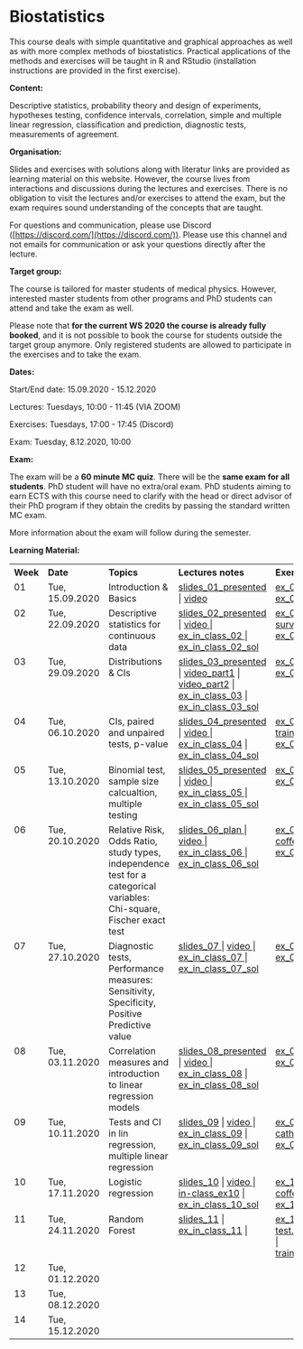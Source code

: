 

# Biostatistics 

This course deals with simple quantitative and graphical approaches as well as with more complex methods of biostatistics. Practical applications of the methods and exercises will be taught in R and RStudio (installation instructions are provided in the first exercise). 

**Content:** 

Descriptive statistics, probability theory and design of experiments, hypotheses testing, confidence intervals, correlation, simple and multiple linear regression, classification and prediction, diagnostic tests, measurements of agreement.

**Organisation:**

Slides and exercises with solutions along with literatur links are provided as learning material on this website. However, the course lives from interactions and discussions during the lectures and exercises. There is no obligation to visit the lectures and/or exercises to attend the exam, but the exam requires sound understanding of the concepts that are taught.

For questions and communication, please use Discord ([https://discord.com/](https://discord.com/)). Please use this channel and not emails for communication or ask your questions directly after the lecture.

**Target group:** 

The course is tailored for master students of medical physics. However, interested master students from other programs and PhD students can attend and take the exam as well.  

Please note that **for the current WS 2020 the course is already fully booked**, and it is not possible to book the course for students outside the target group anymore. Only registered students are allowed to participate in the exercises and to take the exam.  

**Dates:**  
<p> Start/End date: 15.09.2020 - 15.12.2020 </p> 
<p> Lectures: Tuesdays, 10:00 - 11:45 (VIA ZOOM) </p>
<p> Exercises: Tuesdays, 17:00 - 17:45 (Discord) </p>
<p> Exam: Tuesday, 8.12.2020, 10:00 </p>
 
**Exam:**
 
The exam will be a **60 minute MC quiz**. There will be the **same exam for all students**. PhD student will have no extra/oral exam. PhD students aiming to earn ECTS with this course need to clarify with the head or direct advisor of their PhD program if they obtain the credits by passing the standard written MC exam.

More information about the exam will follow during the semester.
<!--The Date will probably be mid/end of december (tba) . It is not open book, but you are allowed to use a 2 A4 summary (written on both sides, all together 4 pages). You will not be asked for proofs or R-Code, but you need to understand the concepts and be able to interpret presented analysis results or R-outputs. -->

<!-- To get a feeling for the type of exam you can check out a old exam, but please be aware that the covered topics did change since then and therefore you can not expect to get questions on exactly the same topics. All topics discussed in the lectures and the exercises can be adressed in the exam inclusively all discussed aspects of linear models. Here you find a <a href="https://github.com/bsick/Biostatistics-Fall-2018/tree/master/slides/test-exam-update.pdf">test-exam-updated</a> and the <a href="https://github.com/bsick/Biostatistics-Fall-2018/tree/master/slides/test-exam-solutions-update.pdf">test-exam-solution-updated</a>.  -->
  
  
**Learning Material:** 

<!--  
!!!!!!!!!!!!!!!!!!!!!!!!!!!!!!!!!!!!!!!!!!!!!!!!!!!!!!
Note on table no empty lines / Bitte keine Leerzeilen 
Otherwise the rendering is broken
!!!!!!!!!!!!!!!!!!!!!!!!!!!!!!!!!!!!!!!!!!!!!!!!!!!!!!
-->

<table  class="zebra" width="width:100%">
  <tr>
      <th style="text-align: left;" width="%5">Week</th>
      <th style="text-align: left;" width="%5">Date</th>
      <th style="text-align: left;" width="%30">Topics</th>
      <th style="text-align: left;" width="%20">Lectures notes</th>
      <th style="text-align: left;" width="%20">Exercises</th>
      <th style="text-align: left;" width="%20">Literature</th>
  </tr>
  <!--  ------------------------------------- -->
  <!--  week 1 -->
  <!--  ------------------------------------- -->
  <tr>
    <!-- week  -->
    <td style="text-align: left;" valign="top">
      01
    </td>  
    <!-- Date -->
    <td style="text-align: left;" valign="top">
      Tue, 15.09.2020
    </td> 
    <!-- Topics -->
  	<td style="text-align: left;" valign="top"> 
      Introduction & Basics
     </td> 
     <!-- Lectures -->
  	<td style="text-align: left;" valign="top"> 
      <a href="https://github.com/bsick/Biostatistics/tree/master/slides/BS_slides_01_ presented.pdf"> slides_01_presented </a> |
      <a href="https://ethz.zoom.us/rec/share/eyBnKiBRt6WwtkUWh5F-NK0dJ78TJGEKKtqY6zq5YOL-Bbm4IQNQ581ysoAUs4FS.m9WwxowXQvqAG44K"> video </a>
     </td>  
    <!--  Exercises  -->
    <td style="text-align: left;" valign="top">
      <a href="https://github.com/bsick/Biostatistics/tree/master/exercises/exercise_01.pdf"> ex_01 </a> |
      <a href="https://github.com/bsick/Biostatistics/tree/master/exercises/exercise_01_solution.pdf"> ex_01_sol </a>
     </td>  
    <!--  Literature  -->
    <td style="text-align: left;" valign="top">
      <a href="https://github.com/bsick/Biostatistics-Fall-2018/tree/master/literature/HSAUR3_ch1_introduction_to_R.pdf"> HSAUR3_Ch01</a>
    </td>  
  </tr>
  <!--  ------------------------------------- -->
  <!--  Woche 2 -->
  <!--  ------------------------------------- -->
  <tr>
    <!-- week  -->
    <td style="text-align: left;" valign="top">
      02
    </td>  
    <!-- Date -->
    <td style="text-align: left;" valign="top">
      Tue, 22.09.2020
    </td>  
    <!-- Topics -->
  	<td style="text-align: left;" valign="top"> 
      Descriptive statistics for continuous data
    </td> 
    <!-- Lectures -->
  	<td style="text-align: left;" valign="top"> 
      <a href="https://github.com/bsick/Biostatistics/tree/master/slides/BS_slides_02_presented_s23.pdf"> slides_02_presented </a> |
      <a href="https://ethz.zoom.us/rec/share/CkbsHzW8io9N2Q5X3u_ZUzWrgIGMHRP0iA2AGqfn8-_Yemh8punmotr6lhvauyN-.C4hX5seg8eNuRdRW"> video </a> |
      <a href="https://github.com/bsick/Biostatistics/tree/master/in_class_exercises/in-class-exercise-week2.pdf"> ex_in_class_02 </a> |
      <a href="https://github.com/bsick/Biostatistics/tree/master/in_class_exercises/in-class-exercise-week2-solution.pdf"> ex_in_class_02_sol</a>
    </td>  
    <!--  Exercises  -->
    <td style="text-align: left;" valign="top">
      <a href="https://github.com/bsick/Biostatistics/tree/master/exercises/exercise_02.pdf"> ex_02 </a> | 
      <!-- <a href="https://github.com/bsick/Biostatistics/tree/master/data/survey.csv"> data_02_html </a> -->
      <!-- Go to dropbox and create a link for the file. Then change the last number in the link from 0 to 1. Then the file is directly downloaded when clicking on it -->
      <a href="https://www.dropbox.com/s/t1wmiyszxsjt6tb/survey.csv?dl=1"> survey.csv </a> | 
      <a href="https://github.com/bsick/Biostatistics/tree/master/exercises/exercise_02_solution.pdf"> ex_02_sol</a>
     </td>  
    <!--  Literature  -->
    <td style="text-align: left;" valign="top">
      <a href="https://github.com/bsick/Biostatistics/tree/master/literature/HSAUR3_ch2_graphical_display.pdf"> HSAUR3_Ch02</a>
    </td>  
  </tr>
  <!--  ------------------------------------- -->
  <!--  Woche 3 -->
  <!--  ------------------------------------- -->
  <tr>
    <!-- week  -->
    <td style="text-align: left;" valign="top">
      03
     </td>  
    <!-- Date -->
    <td style="text-align: left;" valign="top">
      Tue, 29.09.2020
    </td>  
    <!-- Topics -->
  	<td style="text-align: left;" valign="top"> 
      Distributions & CIs
     </td> 
     <!-- Lectures -->
  	<td style="text-align: left;" valign="top"> 
      <a href="https://github.com/bsick/Biostatistics/tree/master/slides/BS_slides_03_presented.pdf"> slides_03_presented</a> |
      <a href="https://ethz.zoom.us/rec/play/uqVm-xXgU9t9rtooch-_6Ief4a1VdPniLZ9El7uc0lEonfFzAVomSykftW88BxSPHbKwgo69yFsd1s93.ii8gYD-17YmvRhGh?continueMode=true&_x_zm_rtaid=VLP89g5DQr65mvo8L_lI2A.1601384050907.51c838ebd976e10c6179cfdaf68085a9&_x_zm_rhtaid=772"> video_part1</a> |
      <a href="https://www.dropbox.com/sh/coqiokz68cqy3a5/AADVuL5a9lJhIvPdhScRJH4wa?dl=1"> video_part2</a> |
      <a href="https://github.com/bsick/Biostatistics/tree/master/in_class_exercises/in-class-ex3-model-choice-CI.pdf"> ex_in_class_03</a> |
      <a href="https://github.com/bsick/Biostatistics/tree/master/in_class_exercises/in-class-ex3-model-choice-CI-solution.pdf"> ex_in_class_03_sol </a>
    </td>  
    <!--  Exercises  -->
    <td style="text-align: left;" valign="top">
      <a href="https://github.com/bsick/Biostatistics/tree/master/exercises/exercise_03.pdf"> ex_03 </a> |
      <a href="https://github.com/bsick/Biostatistics/tree/master/exercises/exercise_03_solution.pdf"> ex_03_sol </a>
    </td>  
    <!--  Literature  -->
    <td style="text-align: left;" valign="top">
      <a href="https://github.com/bsick/Biostatistics/tree/master/literature/IPSUR-vignette-distributions-week3.pdf"> IPSUR-distributions</a>
    </td>  
  </tr>
  <!--  ------------------------------------- -->
  <!--  Woche 4 -->
  <!--  ------------------------------------- -->
  <tr>
    <!-- week  -->
    <td style="text-align: left;" valign="top">
      04
    </td>  
    <!-- Date -->
    <td style="text-align: left;" valign="top">
      Tue, 06.10.2020
    </td>  
    <!-- Topics -->
  	<td style="text-align: left;" valign="top"> 
      CIs, paired and unpaired tests, p-value
    </td> 
    <!-- Lectures -->
  	<td style="text-align: left;" valign="top"> 
      <a href="https://github.com/bsick/Biostatistics/tree/master/slides/BS_slides_04_presented.pdf"> slides_04_presented </a> |
      <a href="https://ethz.zoom.us/rec/share/S6MR5JuJjybOfTNAmUCqoxE0gkxSzDlVtGe6KRKhDiLscaf7bsKVQkUITTiqSi_F.X0S5cJxdOWDbcjPG "> video </a> |
      <a href="https://github.com/bsick/Biostatistics/tree/master/in_class_exercises/in-class-ex04.pdf"> ex_in_class_04</a> |
      <a href="https://github.com/bsick/Biostatistics/tree/master/in_class_exercises/in-class-ex04-solution.pdf"> ex_in_class_04_sol </a> 
    </td> 
    <!--  Exercises  -->
    <td style="text-align: left;" valign="top">
      <a href="https://github.com/bsick/Biostatistics/tree/master/exercises/exercise_04.pdf"> ex_04 </a> | 
      <a href="https://www.dropbox.com/s/rapl91igu92mqh4/training.txt?dl=1"> training.txt </a> |
      <a href="https://github.com/bsick/Biostatistics/tree/master/exercises/exercise_04_solution.pdf"> ex_04_sol </a> 
    </td>  
    <!--  Literature  -->
    <td style="text-align: left;" valign="top">
      <a href="https://github.com/bsick/Biostatistics/tree/master/literature/HSAUR3_ch4_simple_inference.pdf"> HSAUR3_Ch04 </a>
    </td>  
  </tr>
  <!--  ------------------------------------- -->
  <!--  Woche 5 -->
  <!--  ------------------------------------- -->
  <tr>
    <!-- week  -->
    <td style="text-align: left;" valign="top">
      05
    </td>  
    <!-- Date -->
    <td style="text-align: left;" valign="top">
      Tue, 13.10.2020
    </td>  
    <!-- Topics -->
  	<td style="text-align: left;" valign="top"> 
      Binomial test, sample size calcualtion, multiple testing      
    </td> 
    <!-- Lectures -->
  	<td style="text-align: left;" valign="top"> 
      <a href="https://github.com/bsick/Biostatistics/tree/master/slides/BS_slides_05_plan.pdf"> slides_05_presented </a> |
      <a href="https://ethz.zoom.us/rec/share/UZFTpmb0ZkR0DnreAcvJnygfgpBoGCjgrodzXGjAPg5nh-lH8RZz5E3AjPc21g8O.kM1Fu7A22vR7L4m4"> video </a> |
      <a href="https://github.com/bsick/Biostatistics/tree/master/in_class_exercises/in-class-ex5-p-value-distribution.pdf"> ex_in_class_05 </a> |
      <a href="https://github.com/bsick/Biostatistics/tree/master/in_class_exercises/in-class-ex5-p-value-distribution-solution.pdf"> ex_in_class_05_sol </a>
    </td>  
    <!--  Exercises  -->
    <td style="text-align: left;" valign="top">
      <a href="https://github.com/bsick/Biostatistics/tree/master/exercises/exercise_05.pdf"> ex_05 </a> |
      <a href="https://github.com/bsick/Biostatistics/tree/master/exercises/exercise_05_solution.pdf"> ex_05_sol </a> 
    </td>  
    <!--  Literature  -->
    <td style="text-align: left;" valign="top">
      s. last week
    </td>  
  </tr>
  <!--  ------------------------------------- -->
  <!--  Woche 6 -->
  <!--  ------------------------------------- -->
  <tr>
    <!-- week  -->
    <td style="text-align: left;" valign="top">
      06
    </td>  
    <!-- Date -->
    <td style="text-align: left;" valign="top">
      Tue, 20.10.2020
    </td>  
    <!-- Topics -->
  	<td style="text-align: left;" valign="top"> 
      Relative Risk, Odds Ratio, study types, independence test for a categorical variables: Chi-square, Fischer exact test 
    </td>  
    <!-- Lectures -->
  	<td style="text-align: left;" valign="top"> 
       <a href="https://github.com/bsick/Biostatistics/tree/master/slides/BS_slides_06_plan.pdf"> slides_06_plan </a> |
      <a href="https://ethz.zoom.us/rec/share/WUpgcgHexitcuSq3LKyC7mQpV19JFWZqSEm3AHV_wJr0KBVUGyiQ5YYGextM-LuT.a8QzYVaFT4ARs11S"> video </a> |
      <a href="https://github.com/bsick/Biostatistics/tree/master/in_class_exercises/in-class-ex6-study-types-RR.pdf"> ex_in_class_06 </a> |
      <a href="https://github.com/bsick/Biostatistics/tree/master/in_class_exercises/in-class-ex6-study-types-RR-solution.pdf"> ex_in_class_06_sol </a> 
    </td>  
    <!--  Exercises  -->
    <td style="text-align: left;" valign="top">
      <a href="https://github.com/bsick/Biostatistics/tree/master/exercises/exercise_06.pdf"> ex_06 </a> |
      <a href="https://www.dropbox.com/s/70tpphnvzdmhphf/coffee.csv?dl=1"> coffee.csv </a> 
      <a href="https://github.com/bsick/Biostatistics/tree/master/exercises/exercise_06_solution.pdf"> ex_06_sol </a>
    </td>  
    <!--  Literature  -->
    <td style="text-align: left;" valign="top">
      s. last week
    </td>  
  </tr>
  <!--  ------------------------------------- -->
  <!--  Woche 7 -->
  <!--  ------------------------------------- -->
  <tr>
    <!-- week  -->
    <td style="text-align: left;" valign="top">
      07
    </td>  
    <!-- Date -->
    <td style="text-align: left;" valign="top">
      Tue, 27.10.2020
    </td>  
    <!-- Topics -->
  	<td style="text-align: left;" valign="top"> 
      Diagnostic tests, Performance measures: Sensitivity, Specificity, Positive Predictive value 
    </td>                                 
    <!-- Lectures -->
  	<td style="text-align: left;" valign="top"> 
       <a href="https://github.com/bsick/Biostatistics/tree/master/slides/BS_slides_07.pdf">slides_07 </a> |
    <a href="https://ethz.zoom.us/rec/share/s3QI2n7jR3fkKDDtGvXc1gd7976b8nwYElOy7qsRHK-gs9HDN6ZmszEkdwH-OiFA.NsqWrGKF_si1toE-"> video </a> | 
      <a href="https://github.com/bsick/Biostatistics/tree/master/in_class_exercises/in-class-ex07_ROC.pdf"> ex_in_class_07 </a> |
     <a href="https://github.com/bsick/Biostatistics-Fall-2018/tree/master/in_class_exercises/in-class-ex07_ROC-solution.pdf"> ex_in_class_07_sol </a>
    </td>  
    <!--  Exercises  -->
    <td style="text-align: left;" valign="top"> 
      <a href="https://github.com/bsick/Biostatistics/tree/master/exercises/exercise_07.pdf"> ex_07 </a> |
      <a href="https://github.com/bsick/Biostatistics/tree/master/exercises/exercise_07_solution.pdf"> ex_07_sol </a> 
    </td>  
    <!--  Literature  -->
    <td style="text-align: left;" valign="top">
      <!-- <a href="https://github.com/bsick/Biostatistics/tree/master/literature/statistics.notes.diagnostic.tests.pdf"> statistics.notes.diagnostic.tests </a> -->
    </td>
  </tr>
  <!--  ------------------------------------- -->
  <!--  Woche 8 -->
  <!--  ------------------------------------- -->
  <tr>
    <!-- week  -->
    <td style="text-align: left;" valign="top">
      08
    </td>  
    <!-- Date -->
    <td style="text-align: left;" valign="top">
      Tue, 03.11.2020
    </td>  
    <!-- Topics -->
  	<td style="text-align: left;" valign="top"> 
      Correlation measures and introduction to linear regression models
    </td>  
    <!-- Lectures -->
  	<td style="text-align: left;" valign="top"> 
       <a href="https://github.com/bsick/Biostatistics/tree/master/slides/BS_slides_08_presented.pdf"> slides_08_presented </a> |
    <a href="https://ethz.zoom.us/rec/share/et-3ybUK_eVAlNPW_AC4pc_20hqnelR39G1RKkTWn6yg2iwajFYCqz-8mj2-fIZS.vqJssR3g_VUKE5YR"> video </a> |
      <a href="https://github.com/bsick/Biostatistics/tree/master/in_class_exercises/in-class-ex08_corr_linReg.pdf"> ex_in_class_08</a> |
      <a href="https://github.com/bsick/Biostatistics/tree/master/in_class_exercises/in-class-ex08_corr_linReg_solution.pdf"> ex_in_class_08_sol </a>
    </td>  
    <!--  Exercises  --> 
    <td style="text-align: left;" valign="top">
       <a href="https://github.com/bsick/Biostatistics/tree/master/exercises/exercise08.pdf"> ex_08 </a> |
       <a href="https://github.com/bsick/Biostatistics/tree/master/exercises/exercise08_solution.pdf"> ex_08_sol </a>
    </td>  
    <!--  Literature  -->
    <td style="text-align: left;" valign="top">
       <a href="https://github.com/bsick/Biostatistics/tree/master/literature/HSAUS3_ch6_linear_regression.pdf"> HSAUR3_Ch06 </a> 
    </td>
  </tr>  
  <!--  ------------------------------------- -->
  <!--  Woche 9 -->
  <!--  ------------------------------------- -->
  <tr>
    <!-- week  -->
    <td style="text-align: left;" valign="top">
      09
    </td>  
    <!-- Date -->
    <td style="text-align: left;" valign="top">
      Tue, 10.11.2020
    </td>  
    <!-- Topics -->
  	<td style="text-align: left;" valign="top"> 
     Tests and CI in lin regression, multiple linear regression
    </td>  
    <!-- Lectures -->
  	<td style="text-align: left;" valign="top"> 
       <a href="https://github.com/bsick/Biostatistics/tree/master/slides/BS_slides_09.pdf"> slides_09</a> |
       <a href="https://ethz.zoom.us/rec/share/-MJg726umrySBm9uQNo3NVvqCu7Fk0h9_54kTL9D0tdBFWr7ihape6bafnAZut6g.GO9QwTHH2mA-0xPF"> video </a> |
       <a href="https://github.com/bsick/Biostatistics/tree/master/in_class_exercises/in-class-ex9-linReg.pdf"> ex_in_class_09</a> |
       <a href="https://github.com/bsick/Biostatistics/tree/master/in_class_exercises/in-class-ex9-linReg-solution.pdf"> ex_in_class_09_sol </a>
    </td>  
    <!--  Exercises  -->
    <td style="text-align: left;" valign="top">
      <a href="https://github.com/bsick/Biostatistics/tree/master/exercises/exercise_09.pdf"> ex_09 </a> |
      <a href="https://www.dropbox.com/s/ft2ch59hx1sekqv/catheter.rda?dl=1"> catheter.rda </a> |
      <a href="https://github.com/bsick/Biostatistics/tree/master/exercises/exercise_09_solution.pdf"> ex_09_sol </a>
    </td>  
    <!--  Literature  -->
    <td style="text-align: left;" valign="top">
       s. last week 
    </td>  
  </tr>
  <!--  ------------------------------------- -->
  <!--  Woche 10 -->
  <!--  ------------------------------------- -->
  <tr>
    <!-- week  -->
    <td style="text-align: left;" valign="top">
      10
    </td>  
    <!-- Date -->
    <td style="text-align: left;" valign="top">
      Tue, 17.11.2020
    </td>  
    <!-- Topics -->
    <td style="text-align: left;" valign="top"> 
      Logistic regression
    </td>       
    <!-- Lectures -->
   <td style="text-align: left;" valign="top"> 
       <a href="https://github.com/bsick/Biostatistics/tree/master/slides/BS_slides_10.pdf">slides_10</a> |
       <a href="https://ethz.zoom.us/rec/share/w73Q2tvnes-E5SIDhE0nHcqxg-Nb2PCwDVuW3VhuYKTWxcoCf2GD62-Pe_OGfj4.hYBp1mA2BKUlVwid "> video </a> |
       <a href="https://github.com/bsick/Biostatistics/tree/master/in_class_exercises/in-class_ex10.pdf"> in-class_ex10</a> |
       <a href="https://github.com/bsick/Biostatistics/tree/master/in_class_exercises/in-class_ex10_solution.pdf"> ex_in_class_10_sol </a>
    </td>  
    <!--  Exercises  -->
    <td style="text-align: left;" valign="top">
      <a href="https://github.com/bsick/Biostatistics/tree/master/exercises/exercise_10.pdf"> ex_10 </a> |
      <a href="https://www.dropbox.com/s/juu5v84rc53wzgw/coffee.csv?dl=1"> coffee.csv </a> 
      <a href="https://github.com/bsick/Biostatistics/tree/master/exercises/exercise_10_solution.pdf"> ex_10_sol </a>
    </td>  
    <!--  Literature  -->
    <td style="text-align: left;" valign="top">
      <!-- see last week -->
    </td>  
  </tr>
  <!--  ------------------------------------- -->
  <!--  Woche 11 -->
  <!--  ------------------------------------- -->
  <tr>
    <!-- week  -->
    <td style="text-align: left;" valign="top">
      11
    </td>  
    <!-- Date -->
    <td style="text-align: left;" valign="top">
      Tue, 24.11.2020
    </td>  
    <!-- Topics -->
    <td style="text-align: left;" valign="top"> 
      Random Forest
    </td> 
    <!-- Lectures -->
    <td style="text-align: left;" valign="top"> 
     <a href="https://github.com/bsick/Biostatistics/tree/master/slides/BS_slides_11.pdf"> slides_11</a> |
      <a href="https://github.com/bsick/Biostatistics/tree/master/in_class_exercises/in-class-exercise-week-11.pdf"> ex_in_class_11</a> |
       <!-- <a href="https://github.com/bsick/Biostatistics/tree/master/in_class_exercises/in-class-exercise-week-11-solution.pdf"> ex_in_class_11_sol </a> -->
    </td>  
    <!--  Exercises  -->
    <td style="text-align: left;" valign="top">
      <a href="https://github.com/bsick/Biostatistics/tree/master/exercises/exercise_11.pdf"> ex_11 </a> |
      <a href="https://www.dropbox.com/s/w7t3hrx7ywq7oi2/test.fgl.RData?dl=1"> test.fgl.RData </a> |
      <a href="https://www.dropbox.com/s/65cr5l9pa8htjly/train.fgl.RData?dl=1"> train.fgl.RData </a> 
      <!-- <a href="https://github.com/bsick/Biostatistics/tree/master/exercises/exercise_11_solution.pdf"> ex_11_sol </a> -->
    </td>  
    <!--  Literature  -->
    <td style="text-align: left;" valign="top">
      <!-- <a href="https://github.com/bsick/Biostatistics/tree/master/literature/HSAUR3_ch7_logistic_regression_glm.pdf"> HSAUR3_chapter07</a> 
      <a href="https://github.com/bsick/Biostatistics/tree/master/in_class_exercises/Senn2009.3.things.to.know.pdf"> Senn2009.3.things.to.know</a> -->
    </td> 
  </tr>  
  <!--  ------------------------------------- -->
  <!--  Woche 12 -->
  <!--  ------------------------------------- -->
  <tr>
    <!-- week  -->
    <td style="text-align: left;" valign="top">
      12
    </td>  
    <!-- Date -->
    <td style="text-align: left;" valign="top">
      Tue, 01.12.2020
    </td>  
    <!-- Topics -->
  	<td style="text-align: left;" valign="top"> 
      <!-- Wrapping up regression, ANOVA-->
    </td>  
    <!-- Lectures -->
  	<td style="text-align: left;" valign="top"> 
      <!-- <a href="https://github.com/bsick/Biostatistics/tree/master/slides/BS_slides_12_presented.pdf"> slides_12_presented</a> | 
      <a href="https://github.com/bsick/Biostatistics/tree/master/in_class_exercises/in-class-ex12-multiple-linReg.pdf"> ex_in_class_12 </a> |
      <a href="https://github.com/bsick/Biostatistics/tree/master/in_class_exercises/in-class-ex12-multiple-linReg-solution.pdf"> ex_in_class_12_sol </a> -->
    </td>  
    <!--  Exercises  -->
    <td style="text-align: left;" valign="top">
      <!-- <a href="https://github.com/bsick/Biostatistics/tree/master/slides/test-exam-update.pdf"> test_exam_updated </a> |
      <a href="https://github.com/bsick/Biostatistics/tree/master/slides/test-exam-solutions-update.pdf"> test_exam_solution_updated </a> -->
    </td>  
    <!--  Literature  -->
    <td style="text-align: left;" valign="top">
      <!-- <a href="https://github.com/bsick/Biostatistics/tree/master/literature/HSAUR3_ch9_tree_modes.pdf"> HSAUR3_chapter09</a> -->
    </td>  
  </tr>
  <!--  ------------------------------------- -->
  <!--  Woche 13 -->
  <!--  ------------------------------------- -->
  <tr>
    <!-- week  -->
    <td style="text-align: left;" valign="top">
      13
    </td>  
    <!-- Date -->
    <td style="text-align: left;" valign="top">
      Tue, 08.12.2020
    </td>  
    <!-- Topics -->
  	<td style="text-align: left;" valign="top"> 
      <!-- Exam, 10-12am, HG E 3  -->
    </td>  
    <!-- Lectures -->
  	<td style="text-align: left;" valign="top"> 
      <!-- -  -->
    </td>  
    <!--  Exercises  -->
    <td style="text-align: left;" valign="top">
      <!-- - -->
    </td>  
    <!--  Literature  -->
    <td style="text-align: left;" valign="top">
      <!-- - -->
     </td> 
  </tr>  
  <!--  ------------------------------------- -->
  <!--  Woche 14 -->
  <!--  ------------------------------------- -->
  <tr>
    <!-- week  -->
    <td style="text-align: left;" valign="top">
      14
    </td>  
    <!-- Date -->
    <td style="text-align: left;" valign="top">
      Tue, 15.12.2020
    </td>  
    <!-- Topics -->
  	<td style="text-align: left;" valign="top"> 
      <!-- Tree models for regression and classification, Random Forest --> 
    </td>  
    <!-- Lectures -->
  	<td style="text-align: left;" valign="top"> 
      <!-- <a href="https://github.com/bsick/Biostatistics/tree/master/slides/BS_slides_14_presented.pdf"> slides_14_presented </a> |
      <a href="https://github.com/bsick/Biostatistics/tree/master/in_class_exercises/in-class-ex14-trees.pdf"> ex_in_class_14 </a> |
      <a href="https://github.com/bsick/Biostatistics/tree/master/in_class_exercises/in-class-ex14-trees-solution.pdf"> ex_in_class_14_sol </a> --> 
    </td>  
    <!--  Exercises  -->
    <td style="text-align: left;" valign="top">
      <!-- - -->
    </td>  
    <!--  Literature  -->
    <td style="text-align: left;" valign="top">
      <!-- <a href="https://github.com/bsick/Biostatistics-Fall-2018/tree/master/literature/HSAUR3_ch11_survival_analysis.pdf"> HSAUR3_Ch11 </a> -->
    </td>  
  </tr>
